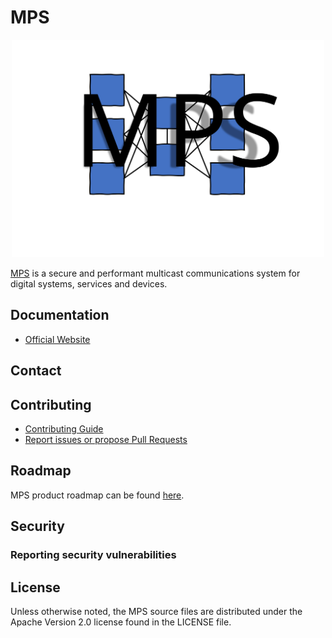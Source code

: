 # MPS
<p align="center">
	<img src="icon.svg" width="500" alt="MPS Logo">
</p>

[MPS](https://nomadsdevel.github.io/mps/) is a secure and performant multicast communications system for digital systems, 
services and devices.

## Documentation

- [Official Website](https://nomadsdevel.github.io/mps/)

## Contact

## Contributing
- [Contributing Guide]()
- [Report issues or propose Pull Requests]()

[License-Url]: https://www.apache.org/licenses/LICENSE-2.0

[License-Image]: https://img.shields.io/badge/License-Apache2-blue.svg

## Roadmap
MPS product roadmap can be found [here](https://nomadsdevel.github.io/mps/about/#roadmap).

## Security

### Reporting security vulnerabilities

## License

Unless otherwise noted, the MPS source files are distributed
under the Apache Version 2.0 license found in the LICENSE file.
